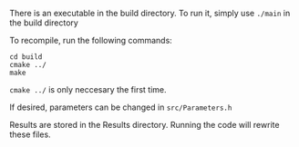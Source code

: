 There is an executable in the build directory. To run it, simply use ```./main``` in the build directory

To recompile, run the following commands:
```
cd build
cmake ../
make
```
```cmake ../``` is only neccesary the first time.

If desired, parameters can be changed in ```src/Parameters.h```

Results are stored in the Results directory. Running the code will rewrite these files.
